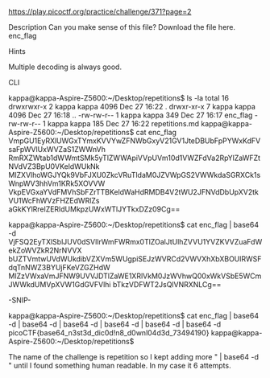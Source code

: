 
https://play.picoctf.org/practice/challenge/371?page=2

Description
Can you make sense of this file? Download the file here.
enc_flag

Hints

Multiple decoding is always good.

CLI

kappa@kappa-Aspire-Z5600:~/Desktop/repetitions$ ls -la
total 16
drwxrwxr-x 2 kappa kappa 4096 Dec 27 16:22 .
drwxr-xr-x 7 kappa kappa 4096 Dec 27 16:18 ..
-rw-rw-r-- 1 kappa kappa  349 Dec 27 16:17 enc_flag
-rw-rw-r-- 1 kappa kappa  185 Dec 27 16:22 repetitions.md
kappa@kappa-Aspire-Z5600:~/Desktop/repetitions$ cat enc_flag
VmpGU1EyRXlUWGxTYmxKVVYwZFNWbGxyV21GV1JteDBUbFpPYWxKdFVsaFpWVlUxWVZaS1ZWWnVh
RmRXZWtab1dWWmtSMk5yTlZWWApiVVpUVm10d1VWZFdVa2RpYlZaWFZtNVdVZ3BpU0VKeldWUkNk
MlZXVlhoWGJYQk9VbFJXU0ZkcVRuTldaM0JZVWpGS2VWWkdaSGRXCk1sWnpWV3hhVm1KRk5XOVVW
VkpEVGxaYVdFMVhSbFZrTTBKeldWaHdRMDB4V2tWU2JFNVdDbUpXV2tkVU1WcFhWVzFHZEdWRlZs
aGkKYlRrelZERldUMkpzUWxWTlJYTkxDZz09Cg==

kappa@kappa-Aspire-Z5600:~/Desktop/repetitions$ cat enc_flag | base64 -d
VjFSQ2EyTXlSblJUV0dSVllrWmFWRmx0TlZOalJtUlhZVVU1YVZKVVZuaFdWekZoWVZkR2NrNVVX
bUZTVmtwUVdWUkdibVZXVm5WUgpiSEJzWVRCd2VWVXhXbXBOUlRWSFdqTnNWZ3BYUjFKeVZGZHdW
MlZzVWxaVmJFNW9UVVJDTlZaWE1XRlVkM0JzWVhwQ00xWkVSbE5WCmJWWkdUMVpXVW1GdGVFVlhi
bTkzVDFWT2JsQlVNRXNLCg==

-SNIP-

kappa@kappa-Aspire-Z5600:~/Desktop/repetitions$ cat enc_flag | base64 -d | base64 -d | base64 -d | base64 -d | base64 -d | base64 -d
picoCTF{base64_n3st3d_dic0d!n8_d0wnl04d3d_73494190}
kappa@kappa-Aspire-Z5600:~/Desktop/repetitions$ 

The name of the challenge is repetition so I kept adding more " | base64 -d " until I found something human readable. In my case it 6 attempts.


